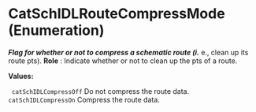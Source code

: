 # CatSchIDLRouteCompressMode (Enumeration)

**_Flag for whether or not to compress a schematic route (i._**
e., clean up its route pts). **Role** : Indicate whether or not to clean up the pts of a route.

**Values:**

` catSchIDLCompressOff`      Do not compress the route data.
` catSchIDLCompressOn`      Compress the route data.